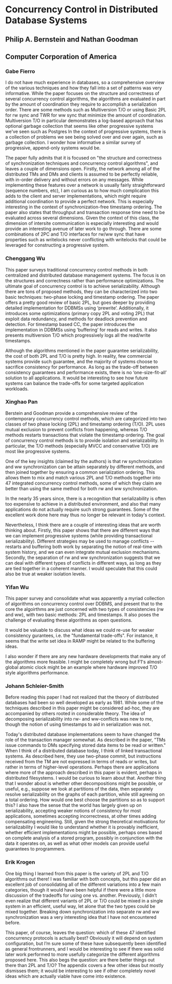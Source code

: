 # Concurrency Control in Distributed Database Systems
## Philip A. Bernstein and Nathan Goodman
## Computer Corporation of America

### Gabe Fierro

I do not have much experience in databases, so a comprehensive overview of the
various techniques and how they fall into a set of patterns was very
informative. While the paper focuses on the structure and correctness of
several concurrency control algorithms, the algorithms are evaluated in part by
the amount of coordination they require to accomplish a serialization order.
There are some methods such as Multiversion T/O or using Basic 2PL for rw sync
and TWR for ww sync that minimize the amount of coordination. Multiversion T/O
in particular demonstrates a log-based approach that has optional garbage
collection that seems like other progressive systems we've seen such as
Postgres In the context of progressive systems, there is a collection of
problems we see being solved over and over again, such as garbage collection.
I wonder how informative a similar survey of progressive, append-only systems
would be.

The paper fully admits that it is focused on "the structure and correctness of
synchronization techniques and concurrency control algorithms", and leaves a
couple of dimensions open. Firstly, the network among all of the distributed
TMs and DMs and clients is assumed to be perfectly reliable, with in-order
delivery and without errors on any messages. While implementing these features
over a network is usually fairly straightforward (sequence numbers, etc), I am
curious as to how much complication this adds to the client and server
implementations, which might require additional coordination to provide a
perfect network. This is especially interesting in the context of
synchronization-free timestamp ordering. The paper also states that throughput
and transaction response time need to be evaluated across several dimensions.
Given the context of this class, the dimension of intersite communication is
especially interesting and would provide an interesting avenue of later work to
go through. There are some combinations of 2PC and T/O interfaces for rw/ww
sync that have properties such as writelocks never conflicting with writelocks
that could be leveraged for constructing a progressive system.

### Chenggang Wu

This paper surveys traditional concurrency control methods in both centralized and distributed database management systems. The focus is on the structures and correctness rather than performance optimizations. The ultimate goal of concurrency control is to achieve serializability. Although there are tons of proposed methods, they can be characterized into two basic techniques: two-phase locking and timestamp ordering. The paper offers a pretty good review of basic 2PL, but goes deeper by providing detailed implementation for DDBMSs using ‘prewrite’. Additionally, it introduces some optimizations (primary copy 2PL and voting 2PL) that exploit data redundancy, and methods for deadlock prevention and detection. For timestamp based CC, the paper introduces the implementation in DDBMSs using ‘buffering’ for reads and writes. It also presents multiversion T/O which progressively logs all the read/write timestamps.

Although the algorithms mentioned in the paper guarantee serializability, the cost of both 2PL and T/O is pretty high. In reality, few commercial systems provide such guarantee, and the majority of systems choose to sacrifice consistency for performance. As long as the trade-off between consistency guarantees and performance exists, there is no ‘one-size-fit-all’ solution to all applications. It would be interesting to see how future systems can balance the trade-offs for some targeted application workloads.

### Xinghao Pan

Berstein and Goodman provide a comprehensive review of the contemporary concurrency control methods, which are categorized into two classes of two phase locking (2PL) and timestamp ordering (T/O).
2PL uses mutual exclusion to prevent conflicts from happening, whereas T/O methods restarts transactions that violate the timestamp ordering.
The goal of concurrency control methods is to provide isolation and serializability.
In particular, the T/O methods (especially MVCC and conservative T/O) are most like progressive systems.

One of the key insights (claimed by the authors) is that rw synchronization and ww synchronization can be attain separately by different methods, and then joined together by ensuring a common serialization ordering.
This allows them to mix and match various 2PL and T/O methods together into 47 integrated concurrency control methods, some of which they claim are better than using the same method for both rw and ww synchronization.

In the nearly 35 years since, there is a recognition that serializability is often too expensive to achieve in a distributed environment, and also that many applications do not actually require such strong guarantees.
Some of the excellent work done here may thus no longer be relevant in today's context.

Nevertheless, I think there are a couple of interesting ideas that are worth thinking about.
Firstly, this paper shows that there are different ways that we can implement progressive systems (while providing transactional serializability).
Different strategies may be used to manage conflicts -- restarts and buffering both work by separating the notion of real-time with system history, and we can even integrate mutual exclusion mechanisms.
Secondly, the separation of rw and ww synchronization suggests that we can deal with different types of conflicts in different ways, as long as they are tied together in a coherent manner.
I would speculate that this could also be true at weaker isolation levels.


### Yifan Wu

This paper survey and consolidate what was apparently a myriad collection of algorithms on
concurrency control over DDBMS, and present that to the core the algoirthms are just concerned with
two types of consistencies (rw and ww), with two basic methods: 2PL and timestamps. It also poses the
challenge of evaluating these algorithms as open questions.

It would be valuable to discuss what ideas we could re-use for weaker consistency gurantees, i.e.
the "fundamental trade-offs". For instance, it seems that the write set idea in RAMP might be
related to the buffering ideas.

I also wonder if there are any new hardware developments that make any of the algorithms more
feasible. I might be completely wrong but F1's almost-global atomic clock might be an example where
hardware improved T/O style algorithms performance.


### Johann Schleier-Smith

Before reading this paper I had not realized that the theory of distributed databases had been so well developed as early as 1981. While some of the techniques described in this paper might be considered ad-hoc, they are accompanied by others rooted in considerable theory. The idea of decomposing serializability into rw- and ww-conflicts was new to me, though the notion of using timestamps to aid in serialization was not.

Today's distributed database implementations seem to have changed the role of the transaction manager somewhat. As described in the paper, "TMs issue commands to DMs specifying stored data items to be read or written." When I think of a distributed database today, I think of linked transactional systems. As described here, they use two-phase commit, but instructions received from the TM are not expressed in terms of reads or writes, but rather in terms of higher-level operations. Perhaps there are applications where more of the approach described in this paper is evident, perhaps in distributed filesystems. I would be curious to learn about that. Another thing that I wonder about is whether other decompositions might be possible, or useful, e.g., suppose we look at partitions of the data, then separately resolve serializability on the graphs of each partition, while still agreeing on a total ordering. How would one best choose the partitions so as to support this? I also have the sense that the world has largely given up on serializability, accepting weaker notions of consistency for most applications, sometimes accepting incorrectness, at other times adding compensating engineering. Still, given the strong theoretical motivations for serializability I would like to understand whether it is provably inefficient, whether efficient implementations might be possible, perhaps ones based on complete analysis of a stored program, possibly in conjunction with the data it operates on, as well as what other models can provide useful guarantees to programmers.

### Erik Krogen
One big thing I learned from this paper is the variety of 2PL and T/O algorithms out there! I was familiar with both concepts, but this paper did an excellent job of consolidating all of the different variations into a few main categories, though it would have been helpful if there were a little more discussion of the tradeoffs for using one vs. another. Previously, I didn’t even realize that different variants of 2PL or T/O could be mixed in a single system in an efficient, useful way, let alone that the two types could be mixed together. Breaking down synchronization into separate rw and ww synchronization was a very interesting idea that I have not encountered before.

This paper, of course, leaves the question: which of these 47 identified concurrency protocols is actually best? Obviously it will depend on system configuration, but I’m sure some of these have subsequently been identified as general frontrunners, and I would be interesting to see if there was solid later work performed to more usefully categorize the different algorithms proposed here. This also begs the question: are there better things out there than 2PL and T/O? The appendix covers a few other ideas but mostly dismisses them; it would be interesting to see if other completely novel ideas which are actually viable have come into existence. 
